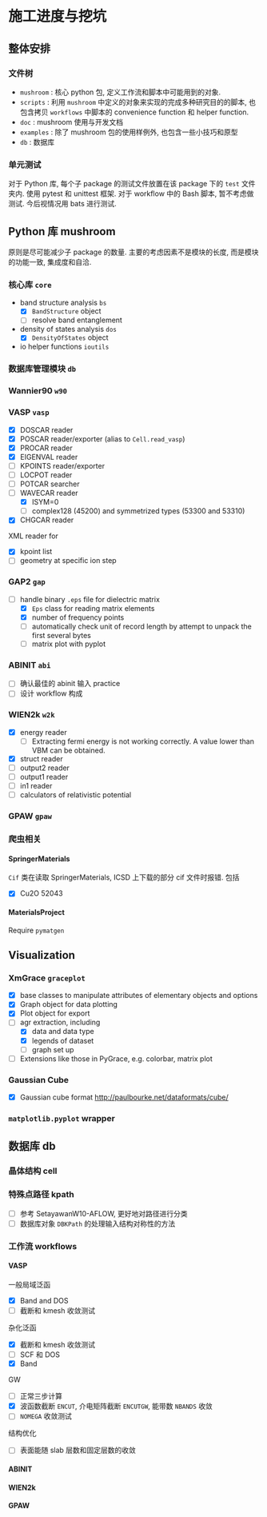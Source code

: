 # 施工进度与挖坑

## 整体安排

### 文件树

- `mushroom` : 核心 python 包, 定义工作流和脚本中可能用到的对象.
- `scripts` : 利用 `mushroom` 中定义的对象来实现的完成多种研究目的的脚本, 也包含拷贝 `workflows` 中脚本的 convenience function 和 helper function.
- `doc` : mushroom 使用与开发文档
- `examples` : 除了 mushroom 包的使用样例外, 也包含一些小技巧和原型
- `db` : 数据库

### 单元测试

对于 Python 库, 每个子 package 的测试文件放置在该 package 下的 `test` 文件夹内. 使用 pytest 和 unittest 框架.
对于 workflow 中的 Bash 脚本, 暂不考虑做测试. 今后视情况用 bats 进行测试.

## Python 库 mushroom

原则是尽可能减少子 package 的数量. 主要的考虑因素不是模块的长度, 而是模块的功能一致, 集成度和自洽.

### 核心库 `core`

- band structure analysis `bs`
  - [x] `BandStructure` object
  - [ ] resolve band entanglement
- density of states analysis `dos`
  - [x] `DensityOfStates` object
- io helper functions `ioutils`

### 数据库管理模块 `db`

### Wannier90 `w90`

### VASP `vasp`

- [x] DOSCAR reader
- [x] POSCAR reader/exporter (alias to `Cell.read_vasp`)
- [x] PROCAR reader
- [x] EIGENVAL reader
- [ ] KPOINTS reader/exporter
- [ ] LOCPOT reader
- [ ] POTCAR searcher
- [ ] WAVECAR reader
  - [x] ISYM=0
  - [ ] complex128 (45200) and symmetrized types (53300 and 53310)
- [x] CHGCAR reader

XML reader for

- [x] kpoint list
- [ ] geometry at specific ion step 

### GAP2 `gap`

- [ ] handle binary `.eps` file for dielectric matrix
  - [x] `Eps` class for reading matrix elements
  - [x] number of frequency points
  - [ ] automatically check unit of record length by attempt to unpack the first several bytes
  - [ ] matrix plot with pyplot

### ABINIT `abi`

- [ ] 确认最佳的 abinit 输入 practice
- [ ] 设计 workflow 构成

### WIEN2k `w2k`

- [x] energy reader
  - [ ] Extracting fermi energy is not working correctly. A value lower than VBM can be obtained.
- [x] struct reader
- [ ] output2 reader
- [ ] output1 reader
- [ ] in1 reader
- [ ] calculators of relativistic potential

### GPAW `gpaw`

### 爬虫相关

#### SpringerMaterials

`Cif` 类在读取 SpringerMaterials, ICSD 上下载的部分 cif 文件时报错. 包括

- [x] Cu2O 52043

#### MaterialsProject

Require `pymatgen`

## Visualization

### XmGrace `graceplot`

- [x] base classes to manipulate attributes of elementary objects and options
- [x] Graph object for data plotting
- [x] Plot object for export
- [ ] agr extraction, including
  - [x] data and data type
  - [x] legends of dataset
  - [ ] graph set up
- [ ] Extensions like those in PyGrace, e.g. colorbar, matrix plot

### Gaussian Cube

- [x] Gaussian cube format <http://paulbourke.net/dataformats/cube/>

### `matplotlib.pyplot` wrapper

## 数据库 db

### 晶体结构 cell

### 特殊点路径 kpath

- [ ] 参考 SetayawanW10-AFLOW, 更好地对路径进行分类
- [ ] 数据库对象 `DBKPath` 的处理输入结构对称性的方法

### 工作流 workflows

#### VASP

一般局域泛函

- [x] Band and DOS
- [ ] 截断和 kmesh 收敛测试

杂化泛函

- [x] 截断和 kmesh 收敛测试
- [ ] SCF 和 DOS
- [x] Band

GW

- [ ] 正常三步计算
- [x] 波函数截断 `ENCUT`, 介电矩阵截断 `ENCUTGW`, 能带数 `NBANDS` 收敛
- [ ] `NOMEGA` 收敛测试

结构优化

- [ ] 表面能随 slab 层数和固定层数的收敛

#### ABINIT

#### WIEN2k

#### GPAW

